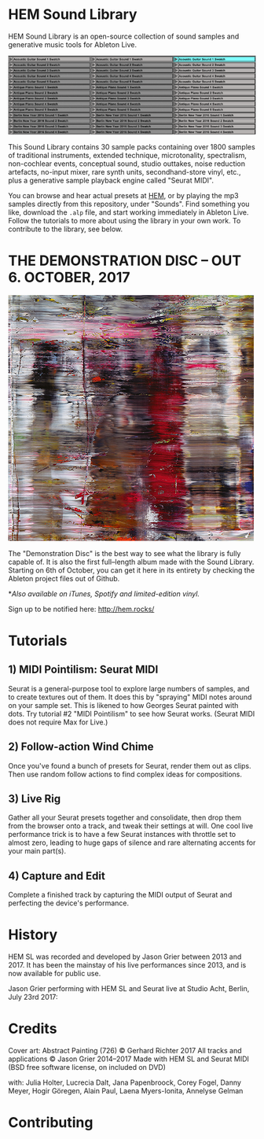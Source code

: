 # HEM Sound Library

HEM Sound Library is an open-source collection of sound samples and generative music tools for Ableton Live.

!["Picture of the wind chime."](Misc/readme/chime.gif "Picture of the wind chime.")

This Sound Library contains 30 sample packs containing over 1800 samples of traditional instruments, extended technique, microtonality, spectralism, non-cochlear events, conceptual sound, studio outtakes, noise reduction artefacts, no-input mixer, rare synth units, secondhand-store vinyl, etc., plus a generative sample playback engine called "Seurat MIDI".

You can browse and hear actual presets at [HEM](https://hem.rocks/sl), or by playing the mp3 samples directly from this repository, under "Sounds". Find something you like, download the `.alp` file, and start working immediately in Ableton Live. Follow the tutorials to more about using the library in your own work. To contribute to the library, see below.

# THE DEMONSTRATION DISC – OUT 6. OCTOBER, 2017

!["The album cover."](Misc/readme/dd-cover-500.jpg "The album cover.")

The "Demonstration Disc" is the best way to see what the library is fully capable of. It is also the first full–length album made with the Sound Library. Starting on 6th of October, you can get it here in its entirety by checking the Ableton project files out of Github.

\*_Also available on iTunes, Spotify and limited-edition vinyl._

Sign up to be notified here: http://hem.rocks/

# Tutorials

## 1) MIDI Pointilism: Seurat MIDI

Seurat is a general-purpose tool to explore large numbers of samples, and to create textures out of them. It does this by "spraying" MIDI notes around on your sample set.  This is likened to how Georges Seurat painted with dots. Try tutorial #2 "MIDI Pointilism" to see how Seurat works. (Seurat MIDI does not require Max for Live.)

## 2) Follow-action Wind Chime

Once you've found a bunch of presets for Seurat, render them out as clips. Then use random follow actions to find complex ideas for compositions.

## 3) Live Rig

Gather all your Seurat presets together and consolidate, then drop them from the browser onto a track, and tweak their settings at will. One cool live performance trick is to have a few Seurat instances with throttle set to almost zero, leading to huge gaps of silence and rare alternating accents for your main part(s).

## 4) Capture and Edit

Complete a finished track by capturing the MIDI output of Seurat and perfecting the device's performance.

# History

HEM SL was recorded and developed by Jason Grier between 2013 and 2017. It has been the  mainstay of his live performances since 2013, and is now available for public use.

Jason Grier performing with HEM SL and Seurat live at Studio Acht, Berlin, July 23rd 2017:

# Credits

Cover art: Abstract Painting (726) © Gerhard Richter 2017
All tracks and applications © Jason Grier 2014–2017
Made with HEM SL and Seurat MIDI (BSD free software license, on included on DVD)

with: Julia Holter, Lucrecia Dalt, Jana Papenbroock, Corey Fogel, Danny Meyer, Hogir Göregen, Alain Paul, Laena Myers-Ionita, Annelyse Gelman

# Contributing
